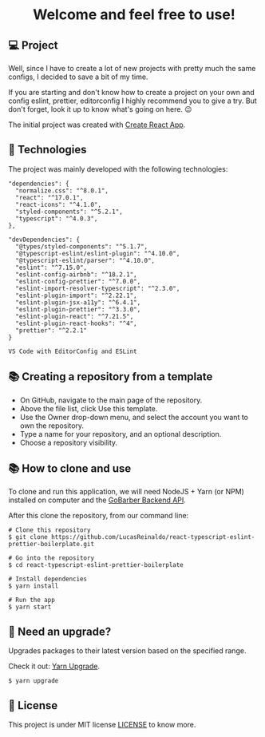 <h1 align="center">Welcome and feel free to use!</h1>

## 💻 Project

Well, since I have to create a lot of new projects with pretty much the same configs, I decided to save a bit of my time.

If you are starting and don't know how to create a project on your own and config eslint, prettier, editorconfig I highly recommend you to give a try. But don't forget, look it up to know what's going on here. 😉

The initial project was created with [Create React App](https://reactjs.org/docs/create-a-new-react-app.html).

## 🚀 Technologies

The project was mainly developed with the following technologies:

```
"dependencies": {
  "normalize.css": "^8.0.1",
  "react": "^17.0.1",
  "react-icons": "^4.1.0",
  "styled-components": "^5.2.1",
  "typescript": "^4.0.3",
},

"devDependencies": {
  "@types/styled-components": "^5.1.7",
  "@typescript-eslint/eslint-plugin": "^4.10.0",
  "@typescript-eslint/parser": "^4.10.0",
  "eslint": "^7.15.0",
  "eslint-config-airbnb": "^18.2.1",
  "eslint-config-prettier": "^7.0.0",
  "eslint-import-resolver-typescript": "^2.3.0",
  "eslint-plugin-import": "^2.22.1",
  "eslint-plugin-jsx-a11y": "^6.4.1",
  "eslint-plugin-prettier": "^3.3.0",
  "eslint-plugin-react": "^7.21.5",
  "eslint-plugin-react-hooks": "^4",
  "prettier": "^2.2.1"
}

VS Code with EditorConfig and ESLint
```

## 📚 Creating a repository from a template

- On GitHub, navigate to the main page of the repository.
- Above the file list, click Use this template.
- Use the Owner drop-down menu, and select the account you want to own the repository.
- Type a name for your repository, and an optional description.
- Choose a repository visibility.

## 📚 How to clone and use

To clone and run this application, we will need NodeJS + Yarn (or NPM) installed on computer and the [GoBarber Backend API](https://github.com/LucasReinaldo/react-typescript-eslint-prettier-boilerplate). 

After this clone the repository, from our command line:

```
# Clone this repository
$ git clone https://github.com/LucasReinaldo/react-typescript-eslint-prettier-boilerplate.git

# Go into the repository
$ cd react-typescript-eslint-prettier-boilerplate

# Install dependencies
$ yarn install

# Run the app
$ yarn start
```

## 🧠 Need an upgrade?

Upgrades packages to their latest version based on the specified range.

Check it out: [Yarn Upgrade](https://classic.yarnpkg.com/en/docs/cli/upgrade/).

```
$ yarn upgrade
```

## 📖 License

This project is under MIT license [LICENSE](LICENSE.md) to know more.
